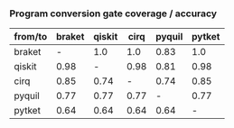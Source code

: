 ###  Program conversion gate coverage / accuracy

| from/to | braket | qiskit | cirq | pyquil | pytket |
| ------- | ------ | ------ | ---- | ------ | ------ |
| braket  | -      | 1.0    | 1.0  | 0.83   | 1.0    |
| qiskit  | 0.98   | -      | 0.98 | 0.81   | 0.98   |
| cirq    | 0.85   | 0.74   | -    | 0.74   | 0.85   |
| pyquil  | 0.77   | 0.77   | 0.77 | -      | 0.77   |
| pytket  | 0.64   | 0.64   | 0.64 | 0.64   | -      |
 
